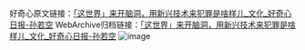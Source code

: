 好奇心原文链接：[「这世界」来开脑洞，用新兴技术来犯罪是啥样儿_文化_好奇心日报-孙若空](https://www.qdaily.com/articles/6876.html)
WebArchive归档链接：[「这世界」来开脑洞，用新兴技术来犯罪是啥样儿_文化_好奇心日报-孙若空](http://web.archive.org/web/20160622133136/http://www.qdaily.com/articles/6876.html)
![image](http://ww3.sinaimg.cn/large/007d5XDply1g3wb8309wij30u02evb1x)